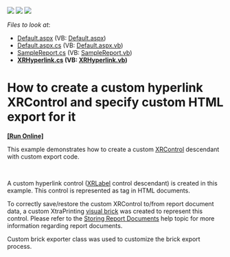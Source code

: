 <!-- default badges list -->
![](https://img.shields.io/endpoint?url=https://codecentral.devexpress.com/api/v1/VersionRange/128599214/13.1.7%2B)
[![](https://img.shields.io/badge/Open_in_DevExpress_Support_Center-FF7200?style=flat-square&logo=DevExpress&logoColor=white)](https://supportcenter.devexpress.com/ticket/details/E4931)
[![](https://img.shields.io/badge/📖_How_to_use_DevExpress_Examples-e9f6fc?style=flat-square)](https://docs.devexpress.com/GeneralInformation/403183)
<!-- default badges end -->
<!-- default file list -->
*Files to look at*:

* [Default.aspx](./CS/E4931/Default.aspx) (VB: [Default.aspx](./VB/E4931/Default.aspx))
* [Default.aspx.cs](./CS/E4931/Default.aspx.cs) (VB: [Default.aspx.vb](./VB/E4931/Default.aspx.vb))
* [SampleReport.cs](./CS/E4931/SampleReport.cs) (VB: [SampleReport.vb](./VB/E4931/SampleReport.vb))
* **[XRHyperlink.cs](./CS/E4931/XRHyperlink.cs) (VB: [XRHyperlink.vb](./VB/E4931/XRHyperlink.vb))**
<!-- default file list end -->
# How to create a custom hyperlink XRControl and specify custom HTML export for it
<!-- run online -->
**[[Run Online]](https://codecentral.devexpress.com/e4931/)**
<!-- run online end -->


<p>This example demonstrates how to create a custom <a href="http://documentation.devexpress.com/#XtraReports/clsDevExpressXtraReportsUIXRControltopic"><u>XRControl</u></a> descendant with custom export code.</p><br />
<p>A custom hyperlink control (<a href="http://documentation.devexpress.com/#XtraReports/clsDevExpressXtraReportsUIXRLabeltopic"><u>XRLabel</u></a> control descendant) is created in this example. This control is represented as <a> tag in HTML documents. </p><p>To correctly save/restore the custom XRControl to/from report document data, a custom XtraPrinting <a href="http://documentation.devexpress.com/#WindowsForms/CustomDocument88"><u>visual brick</u></a> was created to represent this control. Please refer to the <a href="http://documentation.devexpress.com/#XtraReports/CustomDocument5157"><u>Storing Report Documents</u></a> help topic for more information regarding report documents. </p><p>Custom brick exporter class was used to customize the brick export process.</p>

<br/>


